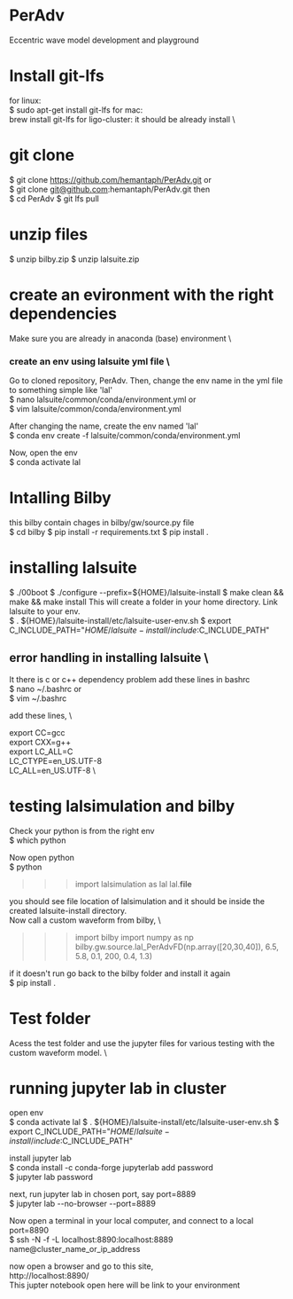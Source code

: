 # PerAdv
Eccentric wave model development and playground

# Install git-lfs
for linux: \
$ sudo apt-get install git-lfs 
for mac: \
brew install git-lfs 
for ligo-cluster: it should be already install \

# git clone 
$ git clone https://github.com/hemantaph/PerAdv.git 
or \
$ git clone git@github.com:hemantaph/PerAdv.git 
then \
$ cd PerAdv 
$ git lfs pull 

# unzip files 
$ unzip bilby.zip 
$ unzip lalsuite.zip 

# create an evironment with the right dependencies 
Make sure you are already in anaconda (base) environment \
### create an env using lalsuite yml file \
Go to cloned repository, PerAdv. Then, change the env name in the yml file to something simple like 'lal' \
$ nano lalsuite/common/conda/environment.yml 
or  \
$ vim lalsuite/common/conda/environment.yml 

After changing the name, create the env named 'lal' \
$ conda env create -f lalsuite/common/conda/environment.yml 

Now, open the env \
$ conda activate lal 

# Intalling Bilby 
this bilby contain chages in bilby/gw/source.py file \
$ cd bilby 
$ pip install -r requirements.txt 
$ pip install .

# installing lalsuite 
$ ./00boot 
$ ./configure --prefix=${HOME}/lalsuite-install 
$ make clean && make && make install 
This will create a folder in your home directory. Link lalsuite to your env. \
$ . ${HOME}/lalsuite-install/etc/lalsuite-user-env.sh 
$ export C_INCLUDE_PATH="${HOME}/lalsuite-install/include:$C_INCLUDE_PATH" 

## error handling in installing lalsuite \
It there is c or c++ dependency problem add these lines in bashrc \
$ nano ~/.bashrc
or \
$ vim ~/.bashrc

add these lines, \

export CC=gcc \
export CXX=g++ \
export LC_ALL=C \
LC_CTYPE=en_US.UTF-8 \
LC_ALL=en_US.UTF-8 \

# testing lalsimulation and bilby 
Check your python is from the right env \
$ which python

Now open python \
$ python 
>>> import lalsimulation as lal 
>>> lal.__file__ 

you should see file location of lalsimulation and it should be inside the created lalsuite-install directory. \
Now call a custom waveform from bilby, \
>>> import bilby 
>>> import numpy as np 
>>> bilby.gw.source.lal_PerAdvFD(np.array([20,30,40]), 6.5, 5.8, 0.1, 200, 0.4, 1.3) 

if it doesn't run go back to the bilby folder and install it again \
$ pip install . 

# Test folder 
Acess the test folder and use the jupyter files for various testing with the custom waveform model. \

# running jupyter lab in cluster
open env \
$ conda activate lal
$ . ${HOME}/lalsuite-install/etc/lalsuite-user-env.sh 
$ export C_INCLUDE_PATH="${HOME}/lalsuite-install/include:$C_INCLUDE_PATH" 

install jupyter lab \
$ conda install -c conda-forge jupyterlab 
add password \
$ jupyter lab password 

next, run jupyter lab in chosen port, say port=8889 \
$  jupyter lab --no-browser --port=8889 

Now open a terminal in your local computer, and connect to a local port=8890 \
$ ssh -N -f -L localhost:8890:localhost:8889 name@cluster_name_or_ip_address 

now open a browser and go to this site, \
http://localhost:8890/ \
This jupter notebook open here will be link to your environment




